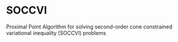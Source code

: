# SOCCVI
Proximal Point Algorithm for solving second-order cone constrained variational inequality (SOCCVI) problems

